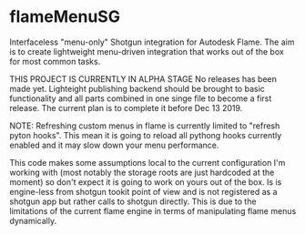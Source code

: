 # flameMenuSG
Interfaceless "menu-only" Shotgun integration for Autodesk Flame.
The aim is to create lightweight menu-driven integration that works 
out of the box for most common tasks.

THIS PROJECT IS CURRENTLY IN ALPHA STAGE
No releases has been made yet.
Lighteight publishing backend should be brought to basic functionality and all parts
combined in one singe file to become a first release.
The current plan is to complete it before Dec 13 2019.

NOTE: Refreshing custom menus in flame is currently limited to "refresh pyton hooks".
This mean it is going to reload all pythong hooks currently enabled and it may slow down
your menu performance.

This code makes some assumptions local to the current configuration
I'm working with (most notably the storage roots are just hardcoded at the moment) 
so don't expect it is going to work on yours out of the box.
Is is engine-less from shotgun tookit point of view and is not registered as a shotgun app
but rather calls to shotgun directly. This is due to the limitations of the current flame engine 
in terms of manipulating flame menus dynamically.
